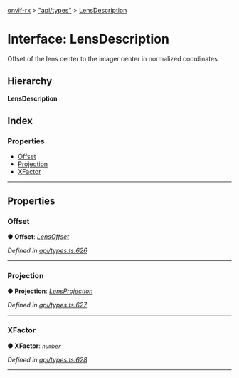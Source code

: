 [onvif-rx](../README.md) > ["api/types"](../modules/_api_types_.md) > [LensDescription](../interfaces/_api_types_.lensdescription.md)

# Interface: LensDescription

Offset of the lens center to the imager center in normalized coordinates.

## Hierarchy

**LensDescription**

## Index

### Properties

* [Offset](_api_types_.lensdescription.md#offset)
* [Projection](_api_types_.lensdescription.md#projection)
* [XFactor](_api_types_.lensdescription.md#xfactor)

---

## Properties

<a id="offset"></a>

###  Offset

**● Offset**: *[LensOffset](_api_types_.lensoffset.md)*

*Defined in [api/types.ts:626](https://github.com/patrickmichalina/onvif-rx/blob/f117e44/src/api/types.ts#L626)*

___
<a id="projection"></a>

###  Projection

**● Projection**: *[LensProjection](_api_types_.lensprojection.md)*

*Defined in [api/types.ts:627](https://github.com/patrickmichalina/onvif-rx/blob/f117e44/src/api/types.ts#L627)*

___
<a id="xfactor"></a>

###  XFactor

**● XFactor**: *`number`*

*Defined in [api/types.ts:628](https://github.com/patrickmichalina/onvif-rx/blob/f117e44/src/api/types.ts#L628)*

___

